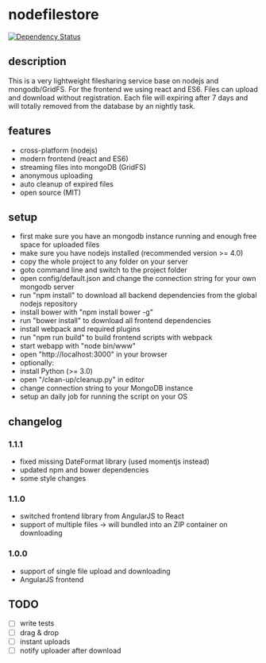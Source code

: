 # nodefilestore
[![Dependency Status](https://david-dm.org/MCeddy/nodefilestore.svg)](https://david-dm.org/MCeddy/nodefilestore)
## description
This is a very lightweight filesharing service base on nodejs and mongodb/GridFS.
For the frontend we using react and ES6.
Files can upload and download without registration. Each file will expiring after 7 days and will totally removed from the database by an nightly task.

## features
- cross-platform (nodejs)
- modern frontend (react and ES6)
- streaming files into mongoDB (GridFS)
- anonymous uploading
- auto cleanup of expired files
- open source (MIT)

## setup
- first make sure you have an mongodb instance running and enough free space for uploaded files
- make sure you have nodejs installed (recommended version >= 4.0)
- copy the whole project to any folder on your server
- goto command line and switch to the project folder
- open config/default.json and change the connection string for your own mongodb server
- run "npm install" to download all backend dependencies from the global nodejs repository
- install bower with "npm install bower -g"
- run "bower install" to download all frontend dependencies
- install webpack and required plugins
- run "npm run build" to build frontend scripts with webpack
- start webapp with "node bin/www"
- open "http://localhost:3000" in your browser
- optionally:
 - install Python (>= 3.0)
 - open "/clean-up/cleanup.py" in editor
 - change connection string to your MongoDB instance
 - setup an daily job for running the script on your OS

## changelog
### 1.1.1
- fixed missing DateFormat library (used momentjs instead)
- updated npm and bower dependencies
- some style changes

### 1.1.0
- switched frontend library from AngularJS to React
- support of multiple files -> will bundled into an ZIP container on downloading

### 1.0.0
- support of single file upload and downloading
- AngularJS frontend

## TODO
- [ ] write tests
- [ ] drag & drop
- [ ] instant uploads
- [ ] notify uploader after download
